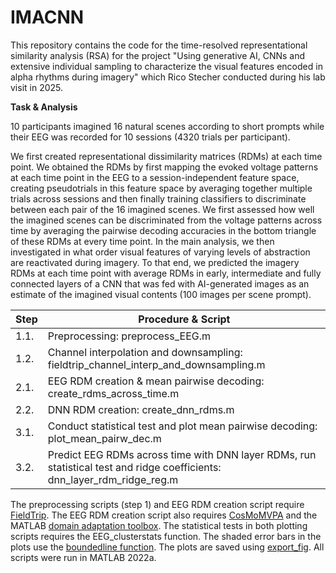 # IMACNN
 
This repository contains the code for the time-resolved representational similarity analysis (RSA) for the project "Using generative AI, CNNs and extensive individual sampling to characterize the visual features encoded in alpha rhythms during imagery" which Rico Stecher conducted during his lab visit in 2025.

**Task & Analysis**

10 participants imagined 16 natural scenes according to short prompts while their EEG was recorded for 10 sessions (4320 trials per participant).

We first created representational dissimilarity matrices (RDMs) at each time point. We obtained the RDMs by first mapping the evoked voltage patterns at each time point in the EEG to a session-independent feature space, creating pseudotrials in this feature space by averaging together multiple trials across sessions and then finally training classifiers to discriminate between each pair of the 16 imagined scenes. We first assessed how well the imagined scenes can be discriminated from the voltage patterns across time by averaging the pairwise decoding accuracies in the bottom triangle of these RDMs at every time point. In the main analysis, we then investigated in what order visual features of varying levels of abstraction are reactivated during imagery. To that end, we predicted the imagery RDMs at each time point with average RDMs in early, intermediate and fully connected layers of a CNN that was fed with AI-generated images as an estimate of the imagined visual contents (100 images per scene prompt). 

|  Step  | Procedure & Script                |
|-------|-----------------|
| 1.1.  | Preprocessing: preprocess_EEG.m|
| 1.2.  | Channel interpolation and downsampling: fieldtrip_channel_interp_and_downsampling.m |
| 2.1.  | EEG RDM creation & mean pairwise decoding: create_rdms_across_time.m     |
| 2.2.  | DNN RDM creation: create_dnn_rdms.m     |
| 3.1.  | Conduct statistical test and plot mean pairwise decoding: plot_mean_pairw_dec.m     |
| 3.2.  | Predict EEG RDMs across time with DNN layer RDMs, run statistical test and ridge coefficients: dnn_layer_rdm_ridge_reg.m     |

The preprocessing scripts (step 1) and EEG RDM creation script require [FieldTrip](https://www.fieldtriptoolbox.org/). The EEG RDM creation script also requires [CosMoMVPA](https://www.cosmomvpa.org/) and the MATLAB [domain adaptation toolbox](https://de.mathworks.com/matlabcentral/fileexchange/56704-a-domain-adaptation-toolbox). The statistical tests in both plotting scripts requires the EEG_clusterstats function. The shaded error bars in the plots use the [boundedline function](https://de.mathworks.com/matlabcentral/fileexchange/27485-boundedline-m). The plots are saved using [export_fig](https://de.mathworks.com/matlabcentral/fileexchange/23629-export_fig?s_tid=srchtitle). All scripts were run in MATLAB 2022a.

